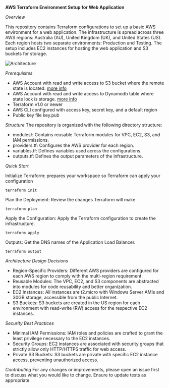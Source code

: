 **AWS Terraform Environment Setup for Web Application**

*Overview*

This repository contains Terraform configurations to set up a basic AWS environment for a web application. The infrastructure is spread across three AWS regions: Australia (AU), United Kingdom (UK), and United States (US). Each region hosts two separate environments: Production and Testing. The setup includes EC2 instances for hosting the web application and S3 buckets for storage.

![Architecture](https://github.com/matias-gon/infrastructure-deployment/assets/87095214/0e1ef9fa-6f9a-40d8-a3c4-b62beacf28f2)

*Prerequisites*

- AWS Account with read and write access to S3 bucket where the remote state is located. [more info](https://developer.hashicorp.com/terraform/language/settings/backends/s3#s3-bucket-permissions)
- AWS Account with read and write access to Dynamodb table where state lock is storage. [more info](https://developer.hashicorp.com/terraform/language/settings/backends/s3#dynamodb-table-permissions)
- Terraform v1.0 or newer
- AWS CLI configured with access key, secret key, and a default region
- Public key file key.pub

*Structure*
The repository is organized with the following directory structure:
- modules/: Contains reusable Terraform modules for VPC, EC2, S3, and IAM permissions.
- providers.tf: Configures the AWS provider for each region.
- variables.tf: Defines variables used across the configurations.
- outputs.tf: Defines the output parameters of the infrastructure.

*Quick Start*

Initialize Terraform: prepares your workspace so Terraform can apply your configuration

```
terraform init
```

Plan the Deployment: Review the changes Terraform will make.

```
terraform plan
```

Apply the Configuration: Apply the Terraform configuration to create the infrastructure.

```
terraform apply
```

Outputs: Get the DNS names of the Application Load Balancer.

```
terraform output
```

*Architecture Design Decisions*
- Region-Specific Providers: Different AWS providers are configured for each AWS region to comply with the multi-region requirement.
- Reusable Modules: The VPC, EC2, and S3 components are abstracted into modules for code reusability and better organization.
- EC2 Instances: All instances are t2.micro with Windows Server AMIs and 30GB storage, accessible from the public Internet.
- S3 Buckets: S3 buckets are created in the US region for each environment with read-write (RW) access for the respective EC2 instances.

*Security Best Practices*
- Minimal IAM Permissions: IAM roles and policies are crafted to grant the least privilege necessary to the EC2 instances.
- Security Groups: EC2 instances are associated with security groups that strictly allow only HTTP/HTTPS traffic for web access.
- Private S3 Buckets: S3 buckets are private with specific EC2 instance access, preventing unauthorized access.

*Contributing*
For any changes or improvements, please open an issue first to discuss what you would like to change. Ensure to update tests as appropriate.
